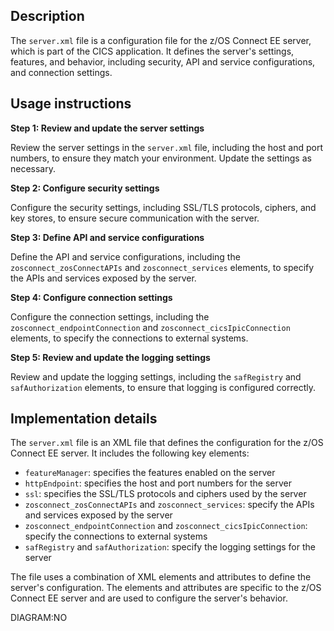 ## Description
The `server.xml` file is a configuration file for the z/OS Connect EE server, which is part of the CICS application. It defines the server's settings, features, and behavior, including security, API and service configurations, and connection settings.

## Usage instructions

**Step 1: Review and update the server settings**

Review the server settings in the `server.xml` file, including the host and port numbers, to ensure they match your environment. Update the settings as necessary.

**Step 2: Configure security settings**

Configure the security settings, including SSL/TLS protocols, ciphers, and key stores, to ensure secure communication with the server.

**Step 3: Define API and service configurations**

Define the API and service configurations, including the `zosconnect_zosConnectAPIs` and `zosconnect_services` elements, to specify the APIs and services exposed by the server.

**Step 4: Configure connection settings**

Configure the connection settings, including the `zosconnect_endpointConnection` and `zosconnect_cicsIpicConnection` elements, to specify the connections to external systems.

**Step 5: Review and update the logging settings**

Review and update the logging settings, including the `safRegistry` and `safAuthorization` elements, to ensure that logging is configured correctly.

## Implementation details

The `server.xml` file is an XML file that defines the configuration for the z/OS Connect EE server. It includes the following key elements:

* `featureManager`: specifies the features enabled on the server
* `httpEndpoint`: specifies the host and port numbers for the server
* `ssl`: specifies the SSL/TLS protocols and ciphers used by the server
* `zosconnect_zosConnectAPIs` and `zosconnect_services`: specify the APIs and services exposed by the server
* `zosconnect_endpointConnection` and `zosconnect_cicsIpicConnection`: specify the connections to external systems
* `safRegistry` and `safAuthorization`: specify the logging settings for the server

The file uses a combination of XML elements and attributes to define the server's configuration. The elements and attributes are specific to the z/OS Connect EE server and are used to configure the server's behavior.

DIAGRAM:NO